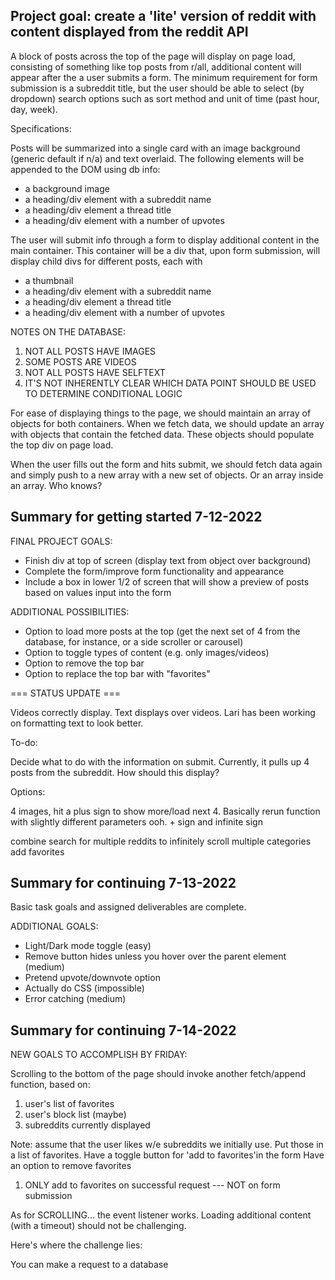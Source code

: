 ## Project goal: create a 'lite' version of reddit with content displayed from the reddit API

A block of posts across the top of the page will display on page load, consisting of something like top posts from r/all, additional content will appear after the a user submits a form. The minimum requirement for form submission is a subreddit title, but the user should be able to select (by dropdown) search options such as sort method and unit of time (past hour, day, week). 

Specifications:

Posts will be summarized into a single card with an image background (generic default if n/a) and text overlaid. The following elements will be appended to the DOM using db info:
- a background image
- a heading/div element with a subreddit name
- a heading/div element a thread title
- a heading/div element with a number of upvotes

The user will submit info through a form to display additional content in the main container. This container will be a div that, upon form submission, will display child divs for different posts, each with
- a thumbnail
- a heading/div element with a subreddit name
- a heading/div element a thread title
- a heading/div element with a number of upvotes

NOTES ON THE DATABASE:

1) NOT ALL POSTS HAVE IMAGES
2) SOME POSTS ARE VIDEOS
3) NOT ALL POSTS HAVE SELFTEXT
4) IT'S NOT INHERENTLY CLEAR WHICH DATA POINT SHOULD BE USED TO DETERMINE CONDITIONAL LOGIC

For ease of displaying things to the page, we should maintain an array of objects for both containers. When we fetch data, we should update an array with objects that contain the fetched data. These objects should populate the top div on page load.

When the user fills out the form and hits submit, we should fetch data again and simply push to a new array with a new set of objects. Or an array inside an array. Who knows?

## Summary for getting started 7-12-2022

FINAL PROJECT GOALS:

- Finish div at top of screen (display text from object over background)
- Complete the form/improve form functionality and appearance
- Include a box in lower 1/2 of screen that will show a preview of posts based on values input into the form

ADDITIONAL POSSIBILITIES:

- Option to load more posts at the top (get the next set of 4 from the database, for instance, or a side scroller or carousel)
- Option to toggle types of content (e.g. only images/videos)
- Option to remove the top bar
- Option to replace the top bar with "favorites"

=== STATUS UPDATE ===

Videos correctly display.
Text displays over videos.
Lari has been working on formatting text to look better.

To-do:

Decide what to do with the information on submit. Currently, it pulls up 4 posts from the subreddit.
How should this display?

Options:

4 images, hit a plus sign to show more/load next 4. Basically rerun function with slightly different parameters
ooh. + sign and infinite sign

combine search for multiple reddits to infinitely scroll multiple categories
add favorites

## Summary for continuing 7-13-2022

Basic task goals and assigned deliverables are complete.


ADDITIONAL GOALS:

- Light/Dark mode toggle (easy)
- Remove button hides unless you hover over the parent element (medium)
- Pretend upvote/downvote option 
- Actually do CSS (impossible)
- Error catching (medium)

## Summary for continuing 7-14-2022

NEW GOALS TO ACCOMPLISH BY FRIDAY:

Scrolling to the bottom of the page should invoke another fetch/append function, based on:

1) user's list of favorites
2) user's block list (maybe)
3) subreddits currently displayed

Note: assume that the user likes w/e subreddits we initially use. Put those in a list of favorites.
Have a toggle button for 'add to favorites'in the form
Have an option to remove favorites

1) ONLY add to favorites on successful request --- NOT on form submission

As for SCROLLING... the event listener works. Loading additional content (with a timeout) should not be challenging.

Here's where the challenge lies:

You can make a request to a database




